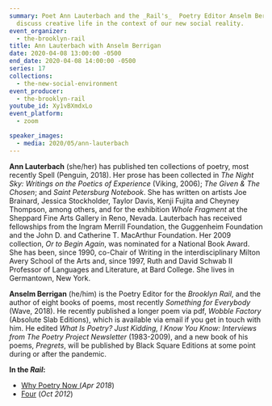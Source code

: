 ```yaml
---
summary: Poet Ann Lauterbach and the _Rail's_  Poetry Editor Anselm Berrigan
  discuss creative life in the context of our new social reality.
event_organizer:
  - the-brooklyn-rail
title: Ann Lauterbach with Anselm Berrigan
date: 2020-04-08 13:00:00 -0500
end_date: 2020-04-08 14:00:00 -0500
series: 17
collections:
  - the-new-social-environment
event_producer:
  - the-brooklyn-rail
youtube_id: Xy1vBXmdxLo
event_platform:
  - zoom

speaker_images:
  - media: 2020/05/ann-lauterbach
---
```


**Ann Lauterbach**  (she/her) has published ten collections of poetry, most recently Spell (Penguin, 2018). Her prose has been collected in *The Night Sky: Writings on the Poetics of Experience* (Viking, 2006); *The Given & The Chosen*; and *Saint Petersburg Notebook*. She has written on artists Joe Brainard, Jessica Stockholder, Taylor Davis, Kenji Fujita and Cheyney Thompson, among others, and for the exhibition *Whole Fragment* at the Sheppard Fine Arts Gallery in Reno, Nevada. Lauterbach has received fellowships from the Ingram Merrill Foundation, the Guggenheim Foundation and the John D. and Catherine T. MacArthur Foundation. Her 2009 collection, *Or to Begin Again*, was nominated for a National Book Award. She has been, since 1990, co-Chair of Writing in the interdisciplinary Milton Avery School of the Arts and, since 1997, Ruth and David Schwab II Professor of Languages and Literature, at Bard College. She lives in Germantown, New York.

**Anselm Berrigan** (he/him) is the Poetry Editor for the _Brooklyn Rail_, and the author of eight books of poems, most recently *Something for Everybody* (Wave, 2018). He recently published a longer poem via pdf, *Wobble Factory* (Absolute Slab Editions), which is available via email if you get in touch with him. He edited *What Is Poetry? Just Kidding, I Know You Know: Interviews from The Poetry Project Newsletter* (1983-2009), and a new book of his poems, *Pregrets*, will be published by Black Square Editions at some point during or after the pandemic.

**In the _Rail_:**

-   [Why Poetry Now (](https://brooklynrail.org/2018/04/editorsmessage/Why-Poetry-Now-April2018)_Apr 2018_)
-   [Four](https://brooklynrail.org/2012/10/poetry/four-lauterbach-oct2012)  (_Oct 2012_)
